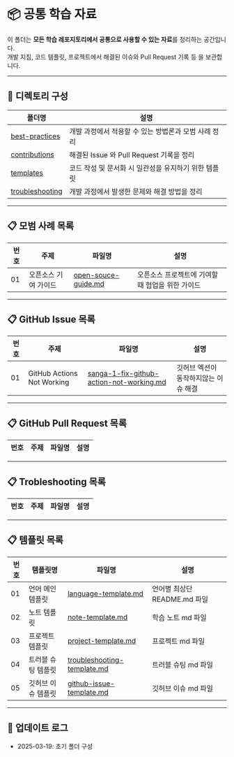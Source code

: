# 📦 공통 학습 자료

이 폴더는 **모든 학습 레포지토리에서 공통으로 사용할 수 있는 자료**를 정리하는 공간입니다.  
개발 지침, 코드 템플릿, 프로젝트에서 해결된 이슈와 Pull Request 기록 등 을 보관합니다.  

---

## 📂 디렉토리 구성

| 폴더명 | 설명 |
|---|---|
| [best-practices](./best-practices) | 개발 과정에서 적용할 수 있는 방법론과 모범 사례 정리 |
| [contributions](./contributions) | 해결된 Issue 와 Pull Request 기록을 정리 |
| [templates](./templates) | 코드 작성 및 문서화 시 일관성을 유지하기 위한 템플릿 |
| [troubleshooting](./troubleshooting) | 개발 과정에서 발생한 문제와 해결 방법을 정리 |

---

## 📋 모범 사례 목록  

| 번호 | 주제 | 파일명 | 설명 |  
|---|---|---|---|  
| 01 | 오픈소스 기여 가이드 | [open-souce-guide.md](./best-practices/open-souce-guide.md) | 오픈소스 프로젝트에 기여할 때 협업을 위한 가이드 |  

---

## 📋 GitHub Issue 목록

| 번호 | 주제 | 파일명 | 설명 |
|---|---|---|---|
| 01 | GitHub Actions Not Working | [sanga-1-fix-github-action-not-working.md](./contributions/issues/sanga-1-fix-github-action-not-working.md) | 깃허브 엑션이 동작하지않는 이슈 해결 |

---

## 📋 GitHub Pull Request 목록

| 번호 | 주제 | 파일명 | 설명 |
|---|---|---|---|

---

## 📋 Trobleshooting 목록
| 번호 | 주제 | 파일명 | 설명 |
|---|---|---|---|

---

## 📋 템플릿 목록

| 번호 | 템플릿명 | 파일명 | 설명 |
|---|---|---|---|
| 01 | 언어 메인 템플릿 | [language-template.md](./templates/language-template.md) | 언어별 최상단 README.md 파일 | 
| 02 | 노트 템플릿 | [note-template.md](./templates/note-template.md) | 학습 노트 md 파일 |
| 03 | 프로젝트 템플릿 | [project-template.md](./templates/project-template.md) | 프로젝트 md 파일 |
| 04 | 트러블 슈팅 템플릿 | [troubleshooting-template.md](./templates/troubleshooting-template.md) | 트러블 슈팅  md 파일 |
| 05 | 깃허브 이슈 템플릿 | [github-issue-template.md](./templates/github-issue-template.md) | 깃허브 이슈 md 파일 |

--- 

## 📢 업데이트 로그
- 2025-03-19: 초기 폴더 구성
